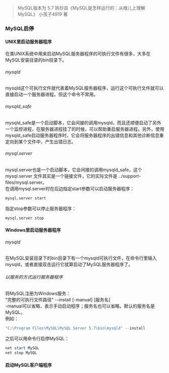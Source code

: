> MySQL版本为 5.7
> 拆抄自《MySQL是怎样运行的：从根儿上理解MySQL》 小孩子4919 著

### MySQL启停
#### UNIX里启动服务器程序
在类UNIX系统中用来启动MySQL服务器程序的可执行文件有很多，大多在MySQL安装目录的bin目录下。

###### mysqld
mysqld这个可执行文件就代表着MySQL服务器程序，运行这个可执行文件就可以直接启动一个服务器进程。但这个命令不常用。

###### mysqld_safe
mysqld_safe是一个启动脚本，它会间接的调用mysqld，而且还顺便启动了另外一个监控进程，在服务器进程挂了的时候，可以帮助重启服务器进程。另外，使用mysqld_safe启动服务器程序时，它会将服务器程序的出错信息和其他诊断信息重定向到某个文件中，产生出错日志。

###### mysql.server
mysql.server也是一个启动脚本，它会间接的调用mysqld_safe，这个 mysql.server 文件其实是一个链接文件，它的实际文件是 ../support-files/mysql.server。  
在调用mysql.server时在后边指定start参数可以启动服务器程序：

```bash
mysql.server start
```

指定stop参数可以停止服务器程序：

```bash
mysql.server stop
```

#### Windows里启动服务器程序

###### mysqld
在MySQL安装目录下的bin目录下有一个mysqld可执行文件，在命令行里输入mysqld，或者直接双击运行它就算启动了MySQL服务器程序了。

###### 以服务的方式运行服务器程序
将MySQL注册为Windows服务：  
"完整的可执行文件路径" --install [-manual] [服务名]  
-manual可以省略，表示手动启动程序；服务名也可以省略，默认的服务名是MySQL。  
例如：

```powershell
"C:\Program Files\MySQL\MySQL Server 5.7\bin\mysqld" --install
```

之后可以用命令行启停MySQL：

```powershell
net start MySQL
net stop MySQL
```

#### 启动MySQL客户端程序